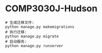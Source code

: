 # COMP3030J-Hudson

```
# 生成迁移文件:
python manage.py makemigrations
# 执行迁移:
python manage.py migrate
# 启动服务:
python manage.py runserver
```